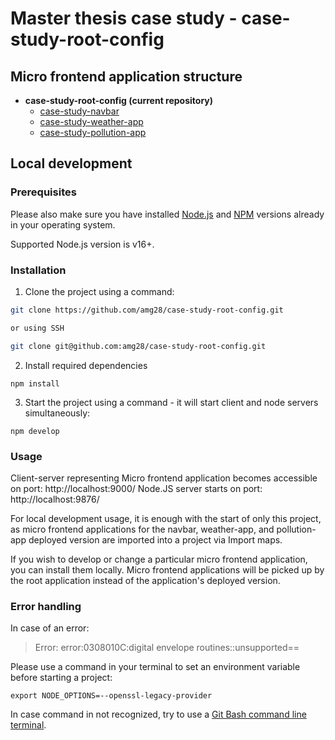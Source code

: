 # Master thesis case study - case-study-root-config

## Micro frontend application structure

+ **case-study-root-config (current repository)**
    + [case-study-navbar](https://github.com/amg28/case-study-navbar)
    + [case-study-weather-app](https://github.com/amg28/case-study-weather-app)
    + [case-study-pollution-app](https://github.com/amg28/case-study-pollution-app)

## Local development

### Prerequisites
Please also make sure you have installed [Node.js](https://nodejs.org/en/) and [NPM](https://www.npmjs.com/) versions already in your operating system.

Supported Node.js version is v16+.

### Installation 

1. Clone the project using a command:
```sh
git clone https://github.com/amg28/case-study-root-config.git

or using SSH

git clone git@github.com:amg28/case-study-root-config.git
```

2. Install required dependencies
```
npm install
```

3. Start the project using a command - it will start client and node servers simultaneously:
```
npm develop
```

### Usage

Client-server representing Micro frontend application becomes accessible on port: http://localhost:9000/
Node.JS server starts on port: http://localhost:9876/

For local development usage, it is enough with the start of only this project, as micro frontend applications for the navbar, weather-app, and pollution-app deployed version are imported into a project via Import maps.

If you wish to develop or change a particular micro frontend application, you can install them locally. Micro frontend applications will be picked up by the root application instead of the application's deployed version.

### Error handling

In case of an error: 
> Error: error:0308010C:digital envelope routines::unsupported==

Please use a command in your terminal to set an environment variable before starting a project:
```
export NODE_OPTIONS=--openssl-legacy-provider
```

In case command in not recognized, try to use a [Git Bash command line terminal](https://git-scm.com/downloads).
